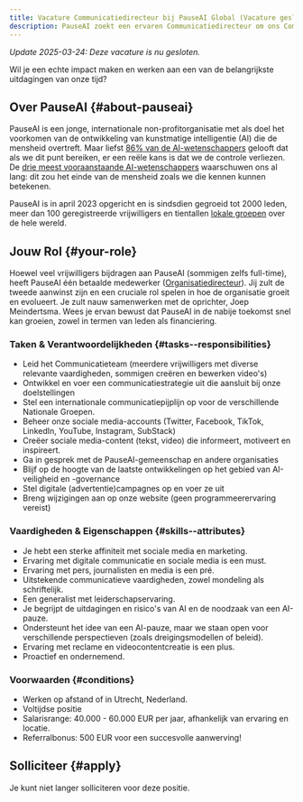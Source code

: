 ```yaml
---
title: Vacature Communicatiedirecteur bij PauseAI Global (Vacature gesloten)
description: PauseAI zoekt een ervaren Communicatiedirecteur om ons Communicatieteam en sociale media-accounts te leiden. Werken op afstand of in Utrecht, Nederland.
---
```

<!-- einde van frontmatter metadata, streepjes hierboven moeten blijven -->

_Update 2025-03-24: Deze vacature is nu gesloten._

Wil je een echte impact maken en werken aan een van de belangrijkste uitdagingen van onze tijd?

## Over PauseAI {#about-pauseai}

PauseAI is een jonge, internationale non-profitorganisatie met als doel het voorkomen van de ontwikkeling van kunstmatige intelligentie (AI) die de mensheid overtreft.
Maar liefst [86% van de AI-wetenschappers](https://wiki.aiimpacts.org/ai_timelines/predictions_of_human-level_ai_timelines/ai_timeline_surveys/2023_expert_survey_on_progress_in_ai) gelooft dat als we dit punt bereiken, er een reële kans is dat we de controle verliezen.
De [drie meest vooraanstaande AI-wetenschappers](https://twitter.com/PauseAI/status/1734641804245455017) waarschuwen ons al lang: dit zou het einde van de mensheid zoals we die kennen kunnen betekenen.

PauseAI is in april 2023 opgericht en is sindsdien gegroeid tot 2000 leden, meer dan 100 geregistreerde vrijwilligers en tientallen [lokale groepen](/communities) over de hele wereld.

## Jouw Rol {#your-role}

Hoewel veel vrijwilligers bijdragen aan PauseAI (sommigen zelfs full-time), heeft PauseAI één betaalde medewerker ([Organisatiedirecteur](/2024-vacancy-organizing-director)).
Jij zult de tweede aanwinst zijn en een cruciale rol spelen in hoe de organisatie groeit en evolueert.
Je zult nauw samenwerken met de oprichter, Joep Meindertsma.
Wees je ervan bewust dat PauseAI in de nabije toekomst snel kan groeien, zowel in termen van leden als financiering.

### Taken & Verantwoordelijkheden {#tasks--responsibilities}

- Leid het Communicatieteam (meerdere vrijwilligers met diverse relevante vaardigheden, sommigen creëren en bewerken video's)
- Ontwikkel en voer een communicatiestrategie uit die aansluit bij onze doelstellingen
- Stel een internationale communicatiepijplijn op voor de verschillende Nationale Groepen.
- Beheer onze sociale media-accounts (Twitter, Facebook, TikTok, LinkedIn, YouTube, Instagram, SubStack)
- Creëer sociale media-content (tekst, video) die informeert, motiveert en inspireert.
- Ga in gesprek met de PauseAI-gemeenschap en andere organisaties
- Blijf op de hoogte van de laatste ontwikkelingen op het gebied van AI-veiligheid en -governance
- Stel digitale (advertentie)campagnes op en voer ze uit
- Breng wijzigingen aan op onze website (geen programmeerervaring vereist)

### Vaardigheden & Eigenschappen {#skills--attributes}

- Je hebt een sterke affiniteit met sociale media en marketing.
- Ervaring met digitale communicatie en sociale media is een must.
- Ervaring met pers, journalisten en media is een pré.
- Uitstekende communicatieve vaardigheden, zowel mondeling als schriftelijk.
- Een generalist met leiderschapservaring.
- Je begrijpt de uitdagingen en risico's van AI en de noodzaak van een AI-pauze.
- Ondersteunt het idee van een AI-pauze, maar we staan open voor verschillende perspectieven (zoals dreigingsmodellen of beleid).
- Ervaring met reclame en videocontentcreatie is een plus.
- Proactief en ondernemend.

### Voorwaarden {#conditions}

- Werken op afstand of in Utrecht, Nederland.
- Voltijdse positie
- Salarisrange: 40.000 - 60.000 EUR per jaar, afhankelijk van ervaring en locatie.
- Referralbonus: 500 EUR voor een succesvolle aanwerving!

## Solliciteer {#apply}

Je kunt niet langer solliciteren voor deze positie.